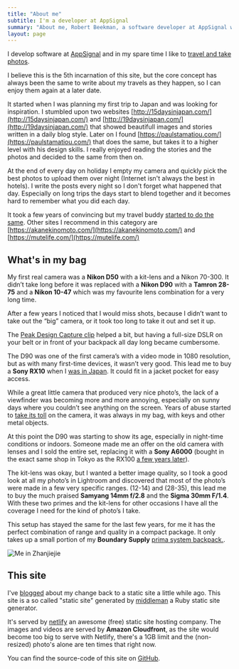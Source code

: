 ```yaml
---
title: "About me"
subtitle: I'm a developer at AppSignal
summary: "About me, Robert Beekman, a software developer at AppSignal who loves to travel."
layout: page
---
```


I develop software at [AppSignal](https://appsignal.com) and in my spare time I like to [travel and take photos](/trips).

I believe this is the 5th incarnation of this site, but the core concept has always been the same to write about my travels as they happen, so I can enjoy them again at a later date.

It started when I was planning my first trip to Japan and was looking for inspiration. I stumbled upon two websites [http://15daysinjapan.com/](http://15daysinjapan.com/) and [http://19daysinjapan.com/](http://19daysinjapan.com/) that showed beautifull images and stories written in a daily blog style. Later on I found [https://paulstamatiou.com/](https://paulstamatiou.com/) that does the same, but takes it to a higher level with his design skills. I really enjoyed reading the stories and the photos and decided to the same from then on.

At the end of every day on holiday I empty my camera and quickly pick the best photos to upload them over night (Internet isn't always the best in hotels). I write the posts every night so I don't forget what happened that day. Especially on long trips the days start to blend together and it becomes hard to remember what you did each day.

It took a few years of convincing but my travel buddy [started to do the same](https://travel.onnogroen). Other sites I recommend in this category are [https://akanekinomoto.com/](https://akanekinomoto.com/) and [https://mutelife.com/](https://mutelife.com/)

## What's in my bag

My first real camera was a **Nikon D50** with a kit-lens and a Nikon 70-300. It didn’t take long before it was replaced with a **Nikon D90** with a **Tamron 28-75** and a **Nikon 10-47** which was my favourite lens combination for a very long time.

After a few years I noticed that I would miss shots, because I didn’t want to take out the “big” camera, or it took too long to take it out and set it up.

The [Peak Design Capture clip](https://www.peakdesign.com/products/capture) helped a bit, but having a full-size DSLR on your belt or in front of your backpack all day long became cumbersome.

The D90 was one of the first camera’s with a video mode in 1080 resolution, but as with many first-time devices, it wasn’t very good. This lead me to buy a **Sony RX10** when I [was in Japan](https://matsimitsu.com/trips/asia-2014). It could fit in a jacket pocket for easy access.

While a great little camera that produced very nice photo’s, the lack of a viewfinder was becoming more and more annoying, especially on sunny days where you couldn’t see anything on the screen. Years of abuse started to [take its toll](https://matsimitsu.com/blog/2018-04-08-fix-rx100-startup-issue/) on the camera, it was always in my bag, with keys and other metal objects.

At this point the D90 was starting to show its age, especially in night-time conditions or indoors. Someone made me an offer on the old camera with lenses and I sold the entire set, replacing it with a **Sony A6000** (bought in the exact same shop in Tokyo as the RX100 [a few years later](http://localhost:4567/trips/asia-2017)).

The kit-lens was okay, but I wanted a better image quality, so I took a good look at all my photo’s in Lightroom and discovered that most of the photo’s were made in a few very specific ranges. (12-14) and (28-35), this lead me to buy the much praised **Samyang 14mm f/2.8** and the **Sigma 30mm F/1.4**. With these two primes and the kit-lens for other occasions I have all the coverage I need for the kind of photo’s I take.

This setup has stayed the same for the last few years, for me it has the perfect combination of range and quality in a compact package. It only takes up a small portion of my **Boundary Supply** [prima system backpack.](https://www.boundarysupply.com/products/prima-system).

![Me in Zhanjiejie](https://d3khpbv2gxh34v.cloudfront.net/r/about/me-zhanjiejie.jpg "1.5")

## This site

I've [blogged](http://localhost:4567/blog/2019-01-27-blog-update/) about my change back to a static site a little while ago. This site is a so called "static site" generated by [middleman](https://middlemanapp.com) a Ruby static site generator.

It's served by [netlify](https://netlify.com) an awesome (free) static site hosting company. The images and videos are served by **Amazon Cloudfront**, as the site would become too big to serve with Netlify, there's a 1GB limit and the (non-resized) photo's alone are ten times that right now.

You can find the source-code of this site on [GitHub](https://github.com/matsimitsu/matsimitsu.com).

